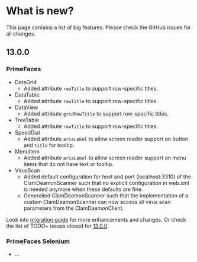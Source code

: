 # What is new?

This page contains a list of big features. Please check the GitHub issues for all changes.

## 13.0.0

### PrimeFaces

* DataGrid
    * Added attribute `rowTitle` to support row-specific titles.
* DataTable
    * Added attribute `rowTitle` to support row-specific titles.
* DataView
    * Added attribute `gridRowTitle` to support row-specific titles.
* TreeTable
    * Added attribute `rowTitle` to support row-specific titles.
* SpeedDial
    * Added attribute `ariaLabel` to allow screen reader support on button and `title` for tooltip.
* MenuItem
    * Added attribute `ariaLabel` to allow screen reader support on menu items that do not have text or tooltip.
* VirusScan
    * Added default configuration for host and port (localhost:3310) of the ClamDeamonScanner such that no explicit configuration in web.xml is needed anymore when these defaults are fine.
    * Generalied ClamDeamonScanner such that the implementation of a custom ClamDeamonScanner can now access all virus scan parameters from the ClamDaemonClient.


Look into [migration guide](https://primefaces.github.io/primefaces/13_0_0/#/../migrationguide/13_0_0) for more enhancements and changes.
Or check the list of TODO+ issues closed for
[13.0.0](https://github.com/primefaces/primefaces/issues?q=is%3Aclosed+milestone%3A13.0.0).

### PrimeFaces Selenium 

* ...
